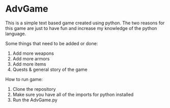 # AdvGame
This is a simple text based game created using python. The two reasons for this game are just to have fun and increase my knowledge of the python language.

Some things that need to be added or done:
1. Add more weapons
2. Add more armors
3. Add more items
4. Quests & general story of the game

How to run game:
1. Clone the repository
2. Make sure you have all of the imports for python installed
3. Run the AdvGame.py
